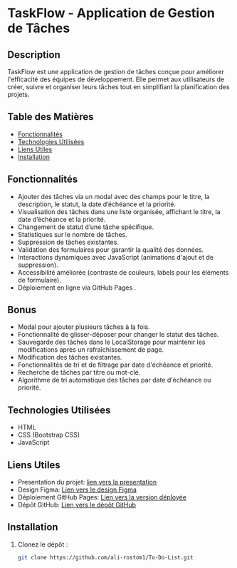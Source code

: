 # TaskFlow - Application de Gestion de Tâches

## Description
TaskFlow est une application de gestion de tâches conçue pour améliorer l'efficacité des équipes de développement. Elle permet aux utilisateurs de créer, suivre et organiser leurs tâches tout en simplifiant la planification des projets.

## Table des Matières
- [Fonctionnalités](#fonctionnalités)
- [Technologies Utilisées](#technologies-utilisées)
- [Liens Utiles](#liens-utiles)
- [Installation](#installation)

## Fonctionnalités
- Ajouter des tâches via un modal avec des champs pour le titre, la description, le statut, la date d’échéance et la priorité.
- Visualisation des tâches dans une liste organisée, affichant le titre, la date d’échéance et la priorité.
- Changement de statut d’une tâche spécifique.
- Statistiques sur le nombre de tâches.
- Suppression de tâches existantes.
- Validation des formulaires pour garantir la qualité des données.
- Interactions dynamiques avec JavaScript (animations d'ajout et de suppression).
- Accessibilité améliorée (contraste de couleurs, labels pour les éléments de formulaire).
- Déploiement en ligne via GitHub Pages .

## Bonus
- Modal pour ajouter plusieurs tâches à la fois.
- Fonctionnalité de glisser-déposer pour changer le statut des tâches.
- Sauvegarde des tâches dans le LocalStorage pour maintenir les modifications après un rafraîchissement de page.
- Modification des tâches existantes.
- Fonctionnalités de tri et de filtrage par date d'échéance et priorité.
- Recherche de tâches par titre ou mot-clé.
- Algorithme de tri automatique des tâches par date d'échéance ou priorité.

## Technologies Utilisées
- HTML
- CSS (Bootstrap CSS)
- JavaScript

## Liens Utiles
- Presentation du projet: [lien vers la presentation](https://www.canva.com/design/DAGVcKIFxs0/JFmjntSqyQ3nNSP4F1XB9A/edit?utm_content=DAGVcKIFxs0&utm_campaign=designshare&utm_medium=link2&utm_source=sharebutton)
- Design Figma: [Lien vers le design Figma](https://www.figma.com/design/Yjsafr6MFE2sFT3Cs6Clib/brief-4?node-id=0-1&t=b6QSVdGD9Hg60yuQ-1)
- Déploiement GitHub Pages: [Lien vers la version déployée](https://ali-rostom1.github.io/To-Do-List/)
- Dépôt GitHub: [Lien vers le dépôt GitHub](https://github.com/ali-rostom1/To-Do-List)

## Installation
1. Clonez le dépôt :
   ```bash
   git clone https://github.com/ali-rostom1/To-Do-List.git

